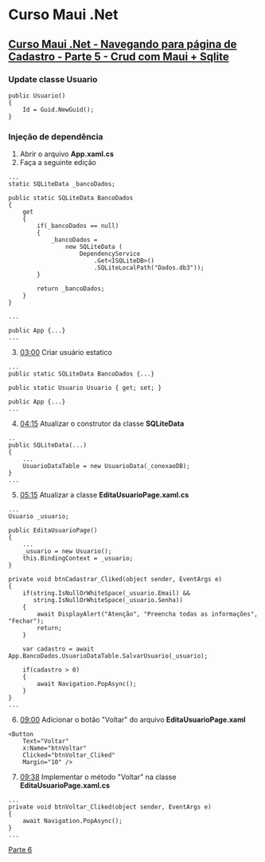 # Curso Maui .Net

## [Curso Maui .Net - Navegando para página de Cadastro - Parte 5 - Crud com Maui + Sqlite](https://youtu.be/II90YWU2dKU?si=WVJkUh33OUmYvx8K)

### Update classe Usuario

```
public Usuario()
{
    Id = Guid.NewGuid();
}
```

### Injeção de dependência

1. Abrir o arquivo **App.xaml.cs**
2. Faça a seguinte edição

```
...
static SQLiteData _bancoDados;

public static SQLiteData BancoDados
{
    get
    {
        if(_bancoDados == null)
        {
            _bancoDados =
                new SQLiteData (
                    DependencyService
                        .Get<ISQLiteDB>()
                        .SQLiteLocalPath("Dados.db3"));
        }

        return _bancoDados;
    }
}

...

public App {...}
...
```

3. [03:00](https://youtu.be/II90YWU2dKU?t=185) Criar usuário estatico

```
...
public static SQLiteData BancoDados {...}

public static Usuario Usuario { get; set; }

public App {...}
...
```

4. [04:15](https://youtu.be/II90YWU2dKU?t=257) Atualizar o construtor da classe **SQLiteData**

```
..
public SQLiteData(...)
{
    ...
    UsuarioDataTable = new UsuarioData(_conexaoDB);
}
...
```

5. [05:15](https://youtu.be/II90YWU2dKU?t=316) Atualizar a classe **EditaUsuarioPage.xaml.cs**

```
...
Usuario _usuario;

public EditaUsuarioPage()
{
    ...
    _usuario = new Usuario();
    this.BindingContext = _usuario;
}

private void btnCadastrar_Cliked(object sender, EventArgs e)
{
    if(string.IsNullOrWhiteSpace(_usuario.Email) &&
       string.IsNullOrWhiteSpace(_usuario.Senha))
    {
        await DisplayAlert("Atenção", "Preencha todas as informações", "Fechar");
        return;
    }

    var cadastro = await App.BancoDados.UsuarioDataTable.SalvarUsuario(_usuario);

    if(cadastro > 0)
    {
        await Navigation.PopAsync();
    }
}
...
```

6. [09:00](https://youtu.be/II90YWU2dKU?t=551) Adicionar o botão "Voltar" do arquivo **EditaUsuarioPage.xaml**

```
<Button 
    Text="Voltar" 
    x:Name="btnVoltar" 
    Clicked="btnVoltar_Cliked"
    Margin="10" />
```

7. [09:38](https://youtu.be/II90YWU2dKU?t=578) Implementar o método "Voltar" na classe **EditaUsuarioPage.xaml.cs**

```
...
private void btnVoltar_Cliked(object sender, EventArgs e)
{
    await Navigation.PopAsync();
}
...
```

[Parte 6](curso-maui-net-p6.md)

<!--
# Curso Maui .Net
## Curso Maui .Net - Navegando para página de Cadastro - Parte 5 - Crud com Maui + Sqlite
### Implementar o método "Voltar" na classe EditaUsuarioPage.xaml.cs
-->